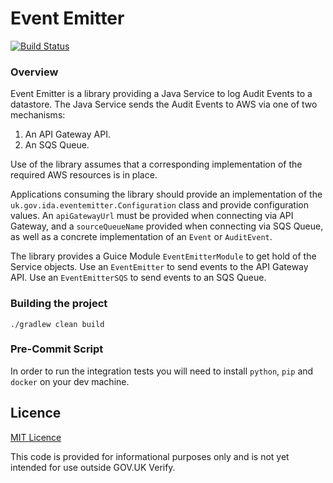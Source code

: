 # Event Emitter

[![Build Status](https://travis-ci.org/alphagov/verify-event-emitter.svg?branch=master)](https://travis-ci.org/alphagov/verify-event-emitter)

### Overview

Event Emitter is a library providing a Java Service to log Audit Events to a datastore.
The Java Service sends the Audit Events to AWS via one of two mechanisms:

1. An API Gateway API.
2. An SQS Queue.

Use of the library assumes that a corresponding implementation of the required AWS resources is in place.

Applications consuming the library should provide an implementation of the `uk.gov.ida.eventemitter.Configuration` class and provide configuration values.
An `apiGatewayUrl` must be provided when connecting via API Gateway, and a `sourceQueueName` provided when connecting via SQS Queue, 
as well as a concrete implementation of an `Event` or `AuditEvent`.

The library provides a Guice Module `EventEmitterModule` to get hold of the Service objects.
Use an `EventEmitter` to send events to the API Gateway API.  Use an `EventEmitterSQS` to send events to an SQS Queue.

### Building the project

`./gradlew clean build`

### Pre-Commit Script

In order to run the integration tests you will need to install `python`, `pip` and `docker` on your dev machine.

## Licence

[MIT Licence](LICENCE)

This code is provided for informational purposes only and is not yet intended for use outside GOV.UK Verify.
